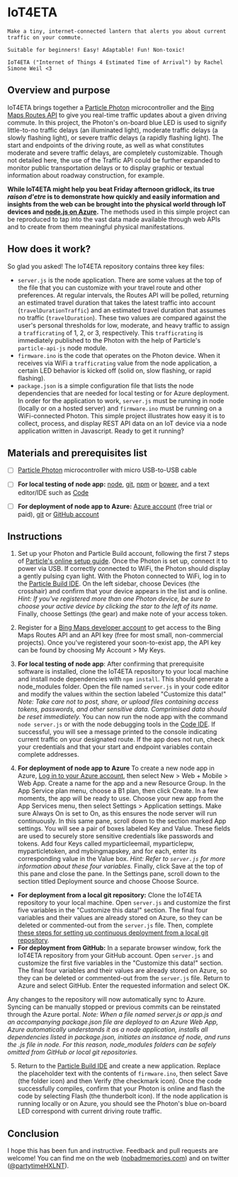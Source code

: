 # IoT4ETA
````
Make a tiny, internet-connected lantern that alerts you about current traffic on your commute.

Suitable for beginners! Easy! Adaptable! Fun! Non-toxic!

IoT4ETA ("Internet of Things 4 Estimated Time of Arrival") by Rachel Simone Weil <3
````

## Overview and purpose

IoT4ETA brings together a [Particle Photon](http://particle.io) microcontroller and the [Bing Maps Routes API](https://msdn.microsoft.com/en-us/library/ff701713.aspx) to give you real-time traffic updates about a given driving commute. In this project, the Photon's on-board blue LED is used to signify little-to-no traffic delays (an illuminated light), moderate traffic delays (a slowly flashing light), or severe traffic delays (a rapidly flashing light). The start and endpoints of the driving route, as well as what constitutes moderate and severe traffic delays, are completely customizable. Though not detailed here, the use of the Traffic API could be further expanded to monitor public transportation delays or to display graphic or textual information about roadway construction, for example.

**While IoT4ETA might help you beat Friday afternoon gridlock, its true *raison d'etre* is to demonstrate how quickly and easily information and insights from the web can be brought into the physical world through IoT devices and [node.js on Azure](https://azure.microsoft.com/en-us/develop/nodejs/).** The methods used in this simple project can be reproduced to tap into the vast data made available through web APIs and to create from them meaningful physical manifestations.


## How does it work?
So glad you asked! The IoT4ETA repository contains three key files:
  - ``server.js`` is the node application. There are some values at the top of the file that you can customize with your travel route and other preferences. At regular intervals, the Routes API will be polled, returning an estimated travel duration that takes the latest traffic into account (``travelDurationTraffic``) and an estimated travel duration that assumes no traffic (``travelDuration``). These two values are compared against the user's personal thresholds for low, moderate, and heavy traffic to assign a ``trafficrating`` of 1, 2, or 3, respectively. This ``trafficrating`` is immediately published to the Photon with the help of Particle's ``particle-api-js`` node module.
  - ``firmware.ino`` is the code that operates on the Photon device. When it receives via WiFi a ``trafficrating`` value from the node application, a certain LED behavior is kicked off (solid on, slow flashing, or rapid flashing).
  - ``package.json`` is a simple configuration file that lists the node dependencies that are needed for local testing or for Azure deployment.
  In order for the application to work, ``server.js`` must be running in node (locally or on a hosted server) and ``firmware.ino`` must be running on a WiFi-connected Photon. This simple project illustrates how easy it is to collect, process, and display REST API data on an IoT device via a node application written in Javascript. Ready to get it running?


## Materials and prerequisites list

- [ ] [Particle Photon](http://particle.io) microcontroller with micro USB-to-USB cable

- [ ] **For local testing of node app:** [node](http://nodejs.org), [git](https://git-scm.com/), [npm](https://www.npmjs.com/) or [bower](http://www.bower.io), and a text editor/IDE such as [Code](http://code.visualstudio.com)

- [ ] **For deployment of node app to Azure:** [Azure account](http://portal.azure.com/) (free trial or paid), [git](https://git-scm.com/) or [GitHub account](http://www.github.com)


## Instructions

1. Set up your Photon and Particle Build account, following the first 7 steps of [Particle's online setup guide](https://docs.particle.io/guide/getting-started/start/photon/). Once the Photon is set up, connect it to power via USB. If correctly connected to WiFi, the Photon should display a gently pulsing cyan light. With the Photon connected to WiFi, log in to the [Particle Build IDE](http://build.particle.io). On the left sidebar, choose Devices (the crosshair) and confirm that your device appears in the list and is online. *Hint: If you've registered more than one Photon device, be sure to choose your active device by clicking the star to the left of its name.* Finally, choose Settings (the gear) and make note of your access token.

2. Register for a [Bing Maps developer account](http://bingmapsportal.com) to get access to the Bing Maps Routes API and an API key (free for most small, non-commercial projects). Once you've registered your soon-to-exist app, the API key can be found by choosing My Account > My Keys.

3. **For local testing of node app**: After confirming that prerequisite software is installed, clone the IoT4ETA repository to your local machine and install node dependencies with ``npm install``. This should generate a node_modules folder. Open the file named ``server.js`` in your code editor and modify the values within the section labeled "Customize this data!" *Note: Take care not to post, share, or upload files containing access tokens, passwords, and other sensitive data. Comprimised data should be reset immediately.* You can now run the node app with the command ``node server.js`` or with the node debugging tools in the [Code IDE](http://code.visualstudio.com). If successful, you will see a message printed to the console indicating current traffic on your designated route. If the app does not run, check your credentials and that your start and endpoint variables contain complete addresses.

4. **For deployment of node app to Azure** To create a new node app in Azure, [Log in to your Azure account](http://portal.azure.com), then select New > Web + Mobile > Web App. Create a name for the app and a new Resource Group. In the App Service plan menu, choose a B1 plan, then click Create. In a few moments, the app will be ready to use. Choose your new app from the App Services menu, then select Settings > Application settings. Make sure Always On is set to On, as this ensures the node server will run continuously. In this same pane, scroll down to the section marked App settings. You will see a pair of boxes labeled Key and Value. These fields are used to securely store sensitive credentials like passwords and tokens. Add four Keys called myparticleemail, myparticlepw, myparticletoken, and mybingmapskey, and for each, enter its corresponding value in the Value box. *Hint: Refer to ``server.js`` for more information about these four variables.* Finally, click Save at the top of this pane and close the pane. In the Settings pane, scroll down to the section titled Deployment source and choose Choose Source.
  - **For deployment from a local git repository:** Clone the IoT4ETA repository to your local machine. Open ``server.js`` and customize the first five variables in the "Customize this data!" section. The final four variables and their values are already stored on Azure, so they can be deleted or commented-out from the ``server.js`` file. Then, complete [these steps for setting up continuous deployment from a local git repository](https://azure.microsoft.com/en-us/documentation/articles/web-sites-publish-source-control/).
  - **For deployment from GitHub:** In a separate browser window, fork the IoT4ETA repository from your GitHub account. Open ``server.js`` and customize the first five variables in the "Customize this data!" section. The final four variables and their values are already stored on Azure, so they can be deleted or commented-out from the ``server.js`` file. Return to Azure and select GitHub. Enter the requested information and select OK.

 Any changes to the repository will now automatically sync to Azure. Syncing can be manually stopped or previous commits can be reinstated through the Azure portal. *Note: When a file named server.js or app.js and an accompanying package.json file are deployed to an Azure Web App, Azure automatically understands it as a node application, installs all dependencies listed in package.json, initiates an instance of node, and runs the .js file in node. For this reason, node_modules folders can be safely omitted from GitHub or local git repositories.*

5. Return to the [Particle Build IDE](http://build.particle.io) and create a new application. Replace the placeholder text with the contents of ``firmware.ino``, then select Save (the folder icon) and then Verify (the checkmark icon). Once the code successfully compiles, confirm that your Photon is online and flash the code by selecting Flash (the thunderbolt icon). If the node application is running locally or on Azure, you should see the Photon's blue on-board LED correspond with current driving route traffic.


## Conclusion
I hope this has been fun and instructive. Feedback and pull requests are welcome! You can find me on the web ([nobadmemories.com](http://www.nobadmemories.com)) and on twitter ([@partytimeHXLNT](http://www.twitter.com/partytimehxlnt)).
 
 
